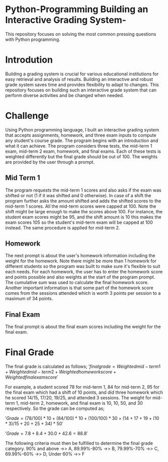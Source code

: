 # Python-Programming Building an Interactive Grading System-
This repository focuses on solving the most common pressing questions with Python programming. 

# Introdution 
Building a grading system is crucial for various educational institutions for easy retrieval and analysis of results. Building an interactive and robust grade system saves time and provides flexibility to adapt to changes. This repository focuses on building such an interactive grade system that can perform diverse activities and be changed when needed. 

# Challenge 
Using Python programming language, I built an interactive grading system that accepts assignments, homework, and three exam inputs to compute any student's course grade. The program begins with an introduction and what it can achieve. The program considers three tests, the mid-term 1 exam, mid-term 2 exam, homework, and final exams. Each of these tests is weighted differently but the final grade should be out of 100. The weights are provided by the user through a prompt. 

## Mid Term 1
The program requests the mid-term 1 scores and also asks if the exam was shifted or not (1 if it was shifted and 0 otherwise). In case of a shift the program further asks the amount shifted and adds the shifted scores to the mid-term 1 scores. All the mid-term scores were capped at 100. Note the shift might be large enough to make the scores above 100. For instance, the student exam scores might be 95, and the shift amount is 10 this makes the exam scores 105 so the student's mid-term exam will be capped at 100 instead. 
The same procedure is applied for mid-term 2. 

## Homework 
The next prompt is about the user's homework information including the weight for the homework. Note there might be more than 1 homework for different students so the program was built to make sure it's flexible to suit each needs. For each homework, the user has to enter the homework score and points possible and also weights at the start of the program prompt. The cumulative sum was used to calculate the final homework score. Another important information is that some part of the homework score comes from the sessions attended which is worth 3 points per session to a maximum of 34 points. 

## Final Exam
The final prompt is about the final exam scores including the weight for the final exam. 

# Final Grade 
The final grade is calculated as follows;
$' final grade =  Weighted  mid-term1 + Weighted  mid-term2 + Weighted  homework score + Weighted  final exam score '$

For example, a student scored 78 for mid-term 1, 84 for mid-term 2, 95 for the final exam which had a shift of 10 points, and did three homework which he scored 14/15, 17/20, 19/25, and attended 3 sessions. The weight for mid-term 1, mid-term 2, homework, and final exam is 10, 10, 50, and 30 respectively. So the grade can be computed as;


$' Grade = (78 / 100) * 10 + (84 / 100) * 10 + (100 / 100)*30 + (14 + 17 + 19 + (10*3) / 15+20+25+34)*50 '$

$' Grade = 7.8+8.4+30.0+42.6 = 88.8 '$

The following criteria must then be fulfilled to determine the final grade category.
 90% and above ->> A, 89.99%-80% ->> B, 79.99%-70% ->> C, 69.99%-60% ->> D, Under 60% ->> F

 































